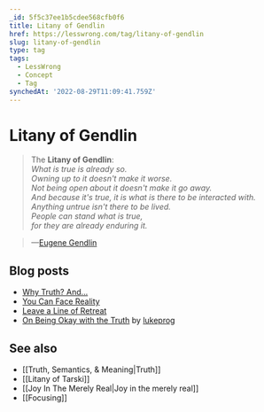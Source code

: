 ```yaml
---
_id: 5f5c37ee1b5cdee568cfb0f6
title: Litany of Gendlin
href: https://lesswrong.com/tag/litany-of-gendlin
slug: litany-of-gendlin
type: tag
tags:
  - LessWrong
  - Concept
  - Tag
synchedAt: '2022-08-29T11:09:41.759Z'
---
```

# Litany of Gendlin

> The **Litany of Gendlin**:  
> *What is true is already so.*  
> *Owning up to it doesn't make it worse.*  
> *Not being open about it doesn't make it go away.*  
> *And because it's true, it is what is there to be interacted with.*  
> *Anything untrue isn't there to be lived.*  
> *People can stand what is true,*  
> *for they are already enduring it.*

> —[Eugene Gendlin](http://en.wikipedia.org/wiki/Eugene_Gendlin)

## Blog posts

- [Why Truth? And...](http://lesswrong.com/lw/go/why_truth_and/)
- [You Can Face Reality](http://lesswrong.com/lw/id/you_can_face_reality/)
- [Leave a Line of Retreat](http://lesswrong.com/lw/o4/leave_a_line_of_retreat/)
- [On Being Okay with the Truth](http://lesswrong.com/lw/5i7/on_being_okay_with_the_truth/) by [lukeprog](http://lesswrong.com/user/lukeprog)

## See also

- [[Truth, Semantics, & Meaning|Truth]]
- [[Litany of Tarski]]
- [[Joy In The Merely Real|Joy in the merely real]]
- [[Focusing]]